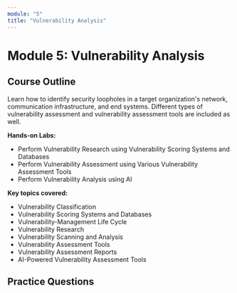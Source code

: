 ```yaml
---
module: "5"
title: "Vulnerability Analysis"
---
```


# Module 5: Vulnerability Analysis

## Course Outline

Learn how to identify security loopholes in a target organization's network, communication infrastructure, and end systems. Different types of vulnerability assessment and vulnerability assessment tools are included as well.

**Hands-on Labs:**

- Perform Vulnerability Research using Vulnerability Scoring Systems and Databases
- Perform Vulnerability Assessment using Various Vulnerability Assessment Tools
- Perform Vulnerability Analysis using AI

**Key topics covered:**

- Vulnerability Classification
- Vulnerability Scoring Systems and Databases
- Vulnerability-Management Life Cycle
- Vulnerability Research
- Vulnerability Scanning and Analysis
- Vulnerability Assessment Tools
- Vulnerability Assessment Reports
- AI-Powered Vulnerability Assessment Tools

## Practice Questions
